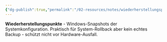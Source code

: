 ```yaml
---
{"dg-publish":true,"permalink":"/02-resources/notes/wiederherstellungspunkte/","tags":["system/snapshot","windows/wiederherstellung"],"noteIcon":"","updated":"2025-09-05T10:12:32.761+02:00"}
---
```



**Wiederherstellungspunkte** - Windows-Snapshots der Systemkonfiguration.
Praktisch für System-Rollback aber kein echtes Backup - schützt nicht vor Hardware-Ausfall.